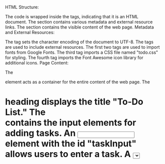 HTML Structure:

The code is wrapped inside the <html> tags, indicating that it is an HTML document.
The <head> section contains various metadata and external resource links.
The <body> section contains the visible content of the web page.
Metadata and External Resources:

The <meta> tag sets the character encoding of the document to UTF-8.
The <link> tags are used to include external resources.
The first two <link> tags are used to import fonts from Google Fonts.
The third <link> tag imports a CSS file named "todo.css" for styling.
The fourth <link> tag imports the Font Awesome icon library for additional icons.
Page Content:

The <div class="container"> element acts as a container for the entire content of the web page.
The <h1> heading displays the title "To-Do List."
The <div class="input-section"> contains the input elements for adding tasks.
An <input> element with the id "taskInput" allows users to enter a task.
A <select> element with the id "prioritySelect" provides options to select the task priority.
The <button> element with the id "addTaskBtn" triggers the addition of a new task.
The <ul id="taskList"> represents an unordered list where the tasks will be displayed.
Script:

The <script> tag includes a JavaScript file named "dojss.js" which contains the logic for handling the To-Do List functionality.
Overall, this code sets up the structure, styling, and functionality for a To-Do List web page where users can input tasks, assign priorities, and see the tasks listed dynamically. The JavaScript file, "dojss.js," likely handles tasks such as capturing user input, adding tasks to the list, and managing task priorities.
